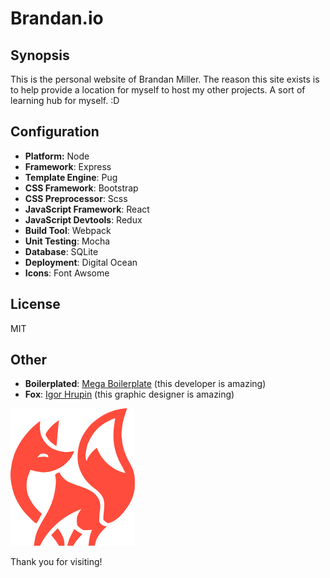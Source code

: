 # Brandan.io

## Synopsis
This is the personal website of Brandan Miller. The reason this site exists is to help provide a location for myself to host my other projects. A sort of learning hub for myself. :D

## Configuration
- **Platform:** Node
- **Framework**: Express
- **Template Engine**: Pug
- **CSS Framework**: Bootstrap
- **CSS Preprocessor**: Scss
- **JavaScript Framework**: React
- **JavaScript Devtools**: Redux
- **Build Tool**: Webpack
- **Unit Testing**: Mocha
- **Database**: SQLite
- **Deployment**: Digital Ocean
- **Icons**: Font Awsome

## License
MIT

## Other
- **Boilerplated**: [Mega Boilerplate](http://megaboilerplate.com/) (this developer is amazing)
- **Fox**: [Igor Hrupin](https://www.behance.net/eezo) (this graphic designer is amazing)

![Igor Hurpins Fox Logo](public/img/fox/fox.png)

Thank you for visiting!
